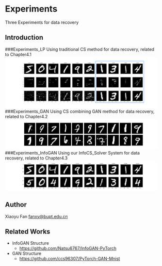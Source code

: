 # Experiments
Three Experiments for data recovery

## Introduction
###Experiments_LP
Using traditional CS method for data recovery, related to Chapter4.1  
![The recovery results are like](https://github.com/Fannxy/CS_infoGAN/blob/master/Experiments/Experiments_LP/results/cs_sample_res.png)
###Experiments_GAN
Using CS combining GAN method for data recovery, related to Chapter4.2  
![The recovery results are like](https://github.com/Fannxy/CS_infoGAN/blob/master/Experiments/Experiments_GAN/results/samples.png)
###Experiments_InfoGAN
Using our InfoCS_Solver System for data recovery, related to Chapter4.3  
![The recovery results are like](https://github.com/Fannxy/CS_infoGAN/blob/master/Experiments/Experiments_InfoGAN/results/infoCS_demo_v3.png)

## Author
Xiaoyu Fan  fanxy@bupt.edu.cn

## Related Works
* InfoGAN Structure
   * https://github.com/Natsu6767/InfoGAN-PyTorch
* GAN Structure
   * https://github.com/ccs96307/PyTorch-GAN-Mnist